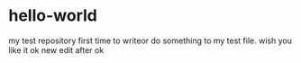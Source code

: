 # hello-world
my test repository
first time to writeor do something to my test file.
wish you like it
ok 
new edit after ok
